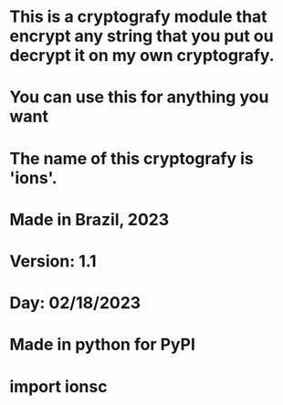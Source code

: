 # This is a cryptografy module that encrypt any string that you put ou decrypt it on my own cryptografy.

# You can use this for anything you want

# The name of this cryptografy is 'ions'.

# Made in Brazil, 2023
# Version: 1.1
# Day: 02/18/2023
# Made in python for PyPI
# import ionsc
